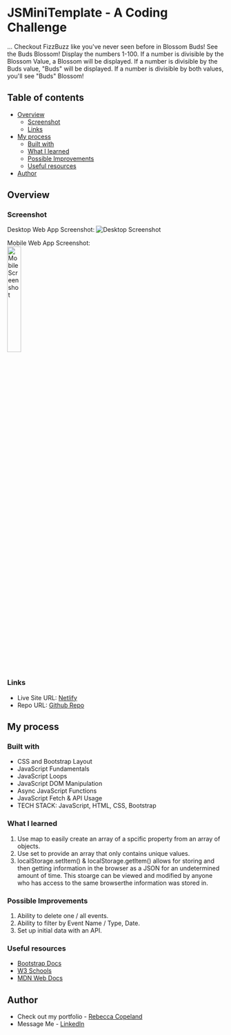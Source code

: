 # JSMiniTemplate - A Coding Challenge

...
Checkout FizzBuzz like you've never seen before in Blossom Buds!
See the Buds Blossom! Display the numbers 1-100. If a number is divisible by the Blossom Value, a Blossom will be displayed. If a number is divisible by the Buds value, "Buds" will be displayed. If a number is divisible by both values, you'll see "Buds" Blossom!

## Table of contents

- [Overview](#overview)
  - [Screenshot](#screenshot)
  - [Links](#links)
- [My process](#my-process)
  - [Built with](#built-with)
  - [What I learned](#what-i-learned)
  - [Possible Improvements](#possible-improvements)
  - [Useful resources](#useful-resources)
- [Author](#author)

## Overview

### Screenshot

Desktop Web App Screenshot:
![Desktop Screenshot](./img/...t.png)

Mobile Web App Screenshot:
<br/>
<img src="./img/....JPG" alt="Mobile Screenshot" width="25%" height="auto">

### Links

- Live Site URL: [Netlify]([https://fluffy-frangipane-3ef0bc.netlify.app/])
- Repo URL: [Github Repo]([https://github.com/rebcop/MovieGarden])

## My process

### Built with

- CSS and Bootstrap Layout
- JavaScript Fundamentals
- JavaScript Loops
- JavaScript DOM Manipulation
- Async JavaScript Functions
- JavaScript Fetch & API Usage
- TECH STACK: JavaScript, HTML, CSS, Bootstrap

### What I learned

1. Use map to easily create an array of a spcific property from an array of objects.
2. Use set to provide an array that only contains unique values.
3. localStorage.setItem() & localStorage.getItem() allows for storing and then getting information in the browser as a JSON for an undetermined amount of time. This stoarge can be viewed and modified by anyone who has access to the same browserthe information was stored in.

### Possible Improvements
1. Ability to delete one / all events.
2. Ability to filter by Event Name / Type, Date.
3. Set up initial data with an API.

### Useful resources

- [Bootstrap Docs](https://getbootstrap.com/docs/5.3/getting-started/introduction/)
- [W3 Schools](https://www.w3schools.com/js/)
- [MDN Web Docs](https://developer.mozilla.org/en-US/docs/Web/JavaScript)

## Author

- Check out my portfolio - [Rebecca Copeland](https://rebcop.dev/)
- Message Me - [LinkedIn](https://www.linkedin.com/in/rebcop/)
